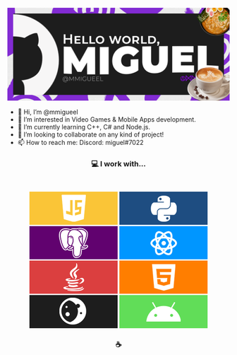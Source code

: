 ![githubbanner](https://github.com/mmigueel/mmigueel/blob/main/githubbanner.png)

- 👋 Hi, I’m @mmigueel
- 👀 I’m interested in Video Games & Mobile Apps development.
- 🌱 I’m currently learning C++, C# and Node.js.
- 💞️ I’m looking to collaborate on any kind of project!
- 📫 How to reach me: Discord: miguel#7022

<b><h3 align='center'>💻 I work with...</h3></b>
<br>

<p align='center'>
<img src="./Javascript.png"> <img src="./Python.png"> <img src="./Postgresql.png"> <img src="./React.png"> <img src="./Java.png"> <img src="./HTML.png"> <img src="./Lua.png"> <img src="./Android.png"><p>
<b><h3 align='center'>☕️</h3></b>
